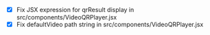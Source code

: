 - [x] Fix JSX expression for qrResult display in src/components/VideoQRPlayer.jsx
- [x] Fix defaultVideo path string in src/components/VideoQRPlayer.jsx
